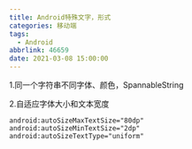 ```yaml
---
title: Android特殊文字，形式
categories: 移动端
tags:
  - Android
abbrlink: 46659
date: 2021-03-08 15:00:00
---
```




1.同一个字符串不同字体、颜色，SpannableString

2.自适应字体大小和文本宽度 
```
android:autoSizeMaxTextSize="80dp"
android:autoSizeMinTextSize="2dp"
android:autoSizeTextType="uniform"
```